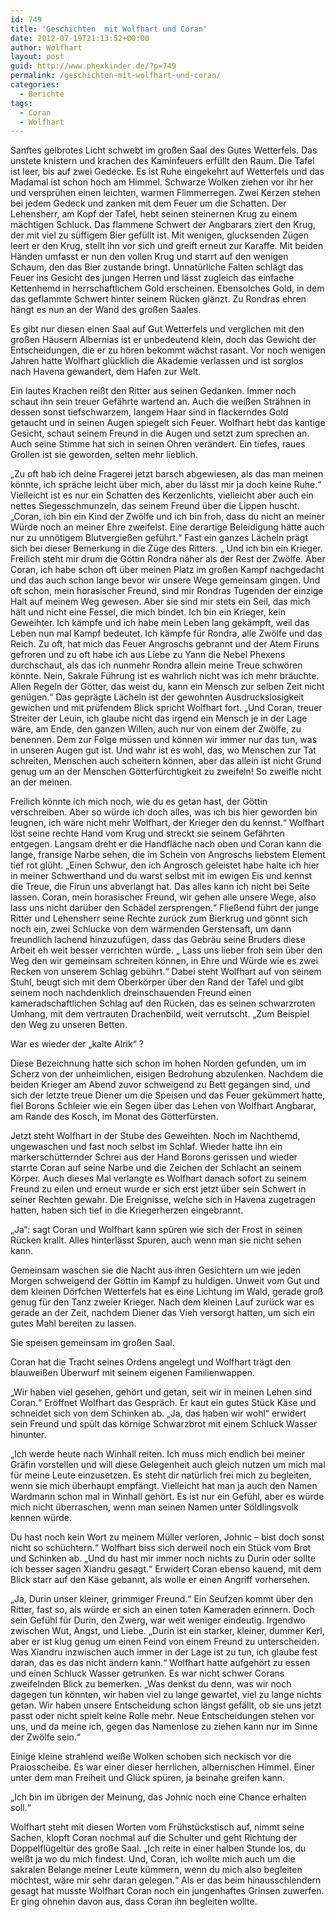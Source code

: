 ```yaml
---
id: 749
title: 'Geschichten  mit Wolfhart und Coran'
date: 2012-07-19T21:13:52+00:00
author: Wolfhart
layout: post
guid: http://www.phexkinder.de/?p=749
permalink: /geschichten-mit-wolfhart-und-coran/
categories:
  - Berichte
tags:
  - Coran
  - Wolfhart
---
```

Sanftes gelbrotes Licht schwebt im großen Saal des Gutes Wetterfels. Das unstete knistern und krachen des Kaminfeuers erfüllt den Raum.<!--more--> Die Tafel ist leer, bis auf zwei Gedecke. Es ist Ruhe eingekehrt auf Wetterfels und das Madamal ist schon hoch am Himmel. Schwarze Wolken ziehen vor ihr her und versprühen einen leichten, warmen Flimmerregen. Zwei Kerzen stehen bei jedem Gedeck und zanken mit dem Feuer um die Schatten. Der Lehensherr, am Kopf der Tafel, hebt seinen steinernen Krug zu einem mächtigen Schluck. Das flammene Schwert der Angbarars ziert den Krug, der mit viel zu süffigem Bier gefüllt ist. Mit wenigen, glucksenden Zügen leert er den Krug, stellt ihn vor sich und greift erneut zur Karaffe. Mit beiden Händen umfasst er nun den vollen Krug und starrt auf den wenigen Schaum, den das Bier zustande bringt. Unnatürliche Falten schlägt das Feuer ins Gesicht des jungen Herren und lässt zugleich das einfache Kettenhemd in herrschaftlichem Gold erscheinen. Ebensolches Gold, in dem das geflammte Schwert hinter seinem Rücken glänzt. Zu Rondras ehren hängt es nun an der Wand des großen Saales.


  
Es gibt nur diesen einen Saal auf Gut Wetterfels und verglichen mit den großen Häusern Albernias ist er unbedeutend klein, doch das Gewicht der Entscheidungen, die er zu hören bekommt wächst rasant. Vor noch wenigen Jahren hatte Wolfhart glücklich die Akademie verlassen und ist sorglos nach Havena gewandert, dem Hafen zur Welt.
  
Ein lautes Krachen reißt den Ritter aus seinen Gedanken. Immer noch schaut ihn sein treuer Gefährte wartend an. Auch die weißen Strähnen in dessen sonst tiefschwarzem, langem Haar sind in flackerndes Gold getaucht und in seinen Augen spiegelt sich Feuer. Wolfhart hebt das kantige Gesicht, schaut seinem Freund in die Augen und setzt zum sprechen an. Auch seine Stimme hat sich in seinen Ohren verändert. Ein tiefes, raues Grollen ist sie geworden, selten mehr lieblich.
  
„Zu oft hab ich deine Fragerei jetzt barsch abgewiesen, als das man meinen könnte, ich spräche leicht über mich, aber du lässt mir ja doch keine Ruhe.“ Vielleicht ist es nur ein Schatten des Kerzenlichts, vielleicht aber auch ein nettes Siegesschmunzeln, das seinem Freund über die Lippen huscht. „Coran, ich bin ein Kind der Zwölfe und ich bin froh, dass du nicht an meiner Würde noch an meiner Ehre zweifelst. Eine derartige Beleidigung hätte auch nur zu unnötigem Blutvergießen geführt.“ Fast ein ganzes Lächeln prägt sich bei dieser Bemerkung in die Züge des Ritters. „ Und ich bin ein Krieger. Freilich steht mir drum die Göttin Rondra näher als der Rest der Zwölfe. Aber Coran, ich habe schon oft über meinen Platz im großen Kampf nachgedacht und das auch schon lange bevor wir unsere Wege gemeinsam gingen. Und oft schon, mein horasischer Freund, sind mir Rondras Tugenden der einzige Halt auf meinem Weg gewesen. Aber sie sind mir stets ein Seil, das mich hält und nicht eine Fessel, die mich bindet. Ich bin ein Krieger, kein Geweihter. Ich kämpfe und ich habe mein Leben lang gekämpft, weil das Leben nun mal Kampf bedeutet. Ich kämpfe für Rondra, alle Zwölfe und das Reich. Zu oft, hat mich das Feuer Angroschs gebrannt und der Atem Firuns gefroren und zu oft habe ich aus Liebe zu Yann die Nebel Phexens durchschaut, als das ich nunmehr Rondra allein meine Treue schwören könnte. Nein, Sakrale Führung ist es wahrlich nicht was ich mehr bräuchte. Allen Regeln der Götter, das weist du, kann ein Mensch zur selben Zeit nicht genügen.“ Das geprägte Lächeln ist der gewohnten Ausdruckslosigkeit gewichen und mit prüfendem Blick spricht Wolfhart fort. „Und Coran, treuer Streiter der Leuin, ich glaube nicht das irgend ein Mensch je in der Lage wäre, am Ende, den ganzen Willen, auch nur von einem der Zwölfe, zu benennen. Dem zur Folge müssen und können wir immer nur das tun, was in unseren Augen gut ist. Und wahr ist es wohl, das, wo Menschen zur Tat schreiten, Menschen auch scheitern können, aber das allein ist nicht Grund genug um an der Menschen Götterfürchtigkeit zu zweifeln! So zweifle nicht an der meinen.
  
Freilich könnte ich mich noch, wie du es getan hast, der Göttin verschreiben. Aber so würde ich doch alles, was ich bis hier geworden bin leugnen, ich wäre nicht mehr Wolfhart, der Krieger den du kennst.“ Wolfhart löst seine rechte Hand vom Krug und streckt sie seinem Gefährten entgegen. Langsam dreht er die Handfläche nach oben und Coran kann die lange, fransige Narbe sehen, die im Schein von Angroschs liebstem Element tief rot glüht. „Einen Schwur, den ich Angrosch geleistet habe halte ich hier in meiner Schwerthand und du warst selbst mit im ewigen Eis und kennst die Treue, die Firun uns abverlangt hat. Das alles kann ich nicht bei Seite lassen. Coran, mein horasischer Freund, wir gehen alle unsere Wege, also lass uns nicht darüber den Schädel zersprengen.“ Fließend führt der junge Ritter und Lehensherr seine Rechte zurück zum Bierkrug und gönnt sich noch ein, zwei Schlucke von dem wärmenden Gerstensaft, um dann freundlich lachend hinzuzufügen, dass das Gebräu seine Bruders diese Arbeit eh weit besser verrichten würde. „ Lass uns lieber froh sein über den Weg den wir gemeinsam schreiten können, in Ehre und Würde wie es zwei Recken von unserem Schlag gebührt.“ Dabei steht Wolfhart auf von seinem Stuhl, beugt sich mit dem Oberkörper über den Rand der Tafel und gibt seinem noch nachdenklich dreinschauenden Freund einen kameradschaftlichen Schlag auf den Rücken, das es seinen schwarzroten Umhang, mit dem vertrauten Drachenbild, weit verrutscht. „Zum Beispiel den Weg zu unseren Betten.

War es wieder der „kalte Alrik“ ?
  
Diese Bezeichnung hatte sich schon im hohen Norden gefunden, um im Scherz von der unheimlichen, eisigen Bedrohung abzulenken. Nachdem die beiden Krieger am Abend zuvor schweigend zu Bett gegangen sind, und sich der letzte treue Diener um die Speisen und das Feuer gekümmert hatte, fiel Borons Schleier wie ein Segen über das Lehen von Wolfhart Angbarar, am Rande des Kosch, im Monat des Götterfürsten.
  
Jetzt steht Wolfhart in der Stube des Geweihten. Noch im Nachthemd, ungewaschen und fast noch selbst im Schlaf. Wieder hatte ihn ein markerschütternder Schrei aus der Hand Borons gerissen und wieder starrte Coran auf seine Narbe und die Zeichen der Schlacht an seinem Körper. Auch dieses Mal verlangte es Wolfhart danach sofort zu seinem Freund zu eilen und erneut wurde er sich erst jetzt über sein Schwert in seiner Rechten gewahr. Die Ereignisse, welche sich in Havena zugetragen hatten, haben sich tief in die Kriegerherzen eingebrannt.
  
„Ja“: sagt Coran und Wolfhart kann spüren wie sich der Frost in seinen Rücken krallt. Alles hinterlässt Spuren, auch wenn man sie nicht sehen kann.
  
Gemeinsam waschen sie die Nacht aus ihren Gesichtern um wie jeden Morgen schweigend der Göttin im Kampf zu huldigen. Unweit vom Gut und dem kleinen Dörfchen Wetterfels hat es eine Lichtung im Wald, gerade groß genug für den Tanz zweier Krieger. Nach dem kleinen Lauf zurück war es gerade an der Zeit, nachdem Diener das Vieh versorgt hatten, um sich ein gutes Mahl bereiten zu lassen.
  
Sie speisen gemeinsam im großen Saal.
  
Coran hat die Tracht seines Ordens angelegt und Wolfhart trägt den blauweißen Überwurf mit seinem eigenen Familienwappen.
  
„Wir haben viel gesehen, gehört und getan, seit wir in meinen Lehen sind Coran.“ Eröffnet Wolfhart das Gespräch. Er kaut ein gutes Stück Käse und schneidet sich von dem Schinken ab. „Ja, das haben wir wohl“ erwidert sein Freund und spült das körnige Schwarzbrot mit einem Schluck Wasser hinunter.
  
„Ich werde heute nach Winhall reiten. Ich muss mich endlich bei meiner Gräfin vorstellen und will diese Gelegenheit auch gleich nutzen um mich mal für meine Leute einzusetzen. Es steht dir natürlich frei mich zu begleiten, wenn sie mich überhaupt empfängt. Vielleicht hat man ja auch den Namen Wardmann schon mal in Winhall gehört. Es ist nur ein Gefühl, aber es würde mich nicht überraschen, wenn man seinen Namen unter Söldlingsvolk kennen würde.
  
Du hast noch kein Wort zu meinem Müller verloren, Johnic &#8211; bist doch sonst nicht so schüchtern.“ Wolfhart biss sich derweil noch ein Stück vom Brot und Schinken ab. „Und du hast mir immer noch nichts zu Durin oder sollte ich besser sagen Xiandru gesagt.“ Erwidert Coran ebenso kauend, mit dem Blick starr auf den Käse gebannt, als wolle er einen Angriff vorhersehen.
  
„Ja, Durin unser kleiner, grimmiger Freund.“ Ein Seufzen kommt über den Ritter, fast so, als würde er sich an einen toten Kameraden erinnern. Doch sein Gefühl für Durin, den Zwerg, war weit weniger eindeutig. Irgendwo zwischen Wut, Angst, und Liebe. „Durin ist ein starker, kleiner, dummer Kerl, aber er ist klug genug um einen Feind von einem Freund zu unterscheiden. Was Xiandru inzwischen auch immer in der Lage ist zu tun, ich glaube fest daran, das es das nicht ändern kann.“ Wolfhart hatte aufgehört zu essen und einen Schluck Wasser getrunken. Es war nicht schwer Corans zweifelnden Blick zu bemerken. „Was denkst du denn, was wir noch dagegen tun könnten, wir haben viel zu lange gewartet, viel zu lange nichts getan. Wir haben unsere Entscheidung schon längst gefällt, ob sie uns jetzt passt oder nicht spielt keine Rolle mehr. Neue Entscheidungen stehen vor uns, und da meine ich, gegen das Namenlose zu ziehen kann nur im Sinne der Zwölfe sein.“
  
Einige kleine strahlend weiße Wolken schoben sich neckisch vor die Praiosscheibe. Es war einer dieser herrlichen, albernischen Himmel. Einer unter dem man Freiheit und Glück spüren, ja beinahe greifen kann.
  
„Ich bin im übrigen der Meinung, das Johnic noch eine Chance erhalten soll.“
  
Wolfhart steht mit diesen Worten vom Frühstückstisch auf, nimmt seine Sachen, klopft Coran nochmal auf die Schulter und geht Richtung der Doppelflügeltür des große Saal. „Ich reite in einer halben Stunde los, du weißt ja wo du mich findest. Und, Coran, ich wollte mich auch um die sakralen Belange meiner Leute kümmern, wenn du mich also begleiten möchtest, wäre mir sehr daran gelegen.“ Als er das beim hinausschlendern gesagt hat musste Wolfhart Coran noch ein jungenhaftes Grinsen zuwerfen. Er ging ohnehin davon aus, dass Coran ihn begleiten wollte.

&nbsp;